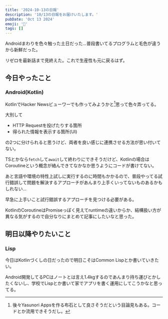 ```yaml
---
title: '2024-10-13の日報'
description: '10/13の日報をお届けいたします。'
pubDate: 'Oct 13 2024'
emoji: '🦊'
tags: []
---
```


Androidまわりを色々触った土日だった...普段書いてるプログラムと毛色が違うから新鮮だった。

リゼロを最新話まで見終えた。これで生産性も元に戻るはず。

## 今日やったこと

### Android(Kotlin)

KotlinでHacker Newsビューワーでも作ってみようかと[^1]思って色々弄ってる。

大別して

- HTTP Requestを投げたりする箇所
- 得られた情報を表示する箇所(UI)

の2つに分けられると思うけど、両者を良い感じに連携させる方法が思い付いてない。

TSとかなら`fetch`して`await`して終わりにできそうだけど、Kotlinの場合はCoroutineという概念が絡んできてなかなか思うようにコードが書けてない。

あと言語や環境の特性上試しに実行するのに時間もかかるので、普段やってる試行錯誤して問題を解決するアプローチがあんまり上手くいってないものあるかもしれない...

早急に上手いこと試行錯誤するアプローチを見つける必要がある。

KotlinのCoroutineはPromiseっぽく見えてruntimeの違いからか、結構扱い方が異なる気がするので自分なりにまとめて記事にしたいなと思った。

## 明日以降やりたいこと

### Lisp

今日はKotlinづくしの日だったので明日こそはCommon Lispとか書いていきたい。

Android開発してるPCはノートとは言え1.4kgするのであんまり持ち運びとかしたくないし、学校でLispとか書いて家でアプリを書く運用にしてこうかなと思ってる。

[^1]: 後々Yasunori
    Appsを作る布石として良さそうだという目論見もある。コードとか流用できそうだし。
